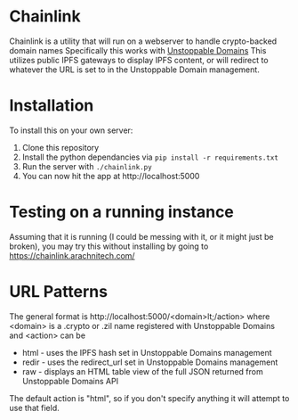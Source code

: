 Chainlink
=========

Chainlink is a utility that will run on a webserver to handle crypto-backed
domain names Specifically this works with
[Unstoppable Domains](https://unstoppabledomains.com)
This utilizes public IPFS gateways to display IPFS content, or will redirect to
whatever the URL is set to in the Unstoppable Domain management.

Installation
============

To install this on your own server:

1.  Clone this repository
2.  Install the python dependancies via `pip install -r requirements.txt`
3.  Run the server with `./chainlink.py`
4.  You can now hit the app at http://localhost:5000

Testing on a running instance
=============================

Assuming that it is running (I could be messing with it, or it might just be
broken), you may try this without installing by going to
https://chainlink.arachnitech.com/

URL Patterns
============

The general format is http://localhost:5000/&lt;domain&gt;lt;/action&gt;
where &lt;domain&gt; is a .crypto or .zil name registered with Unstoppable
Domains and &lt;action&gt; can be
* html - uses the IPFS hash set in Unstoppable Domains management
* redir - uses the redirect_url set in Unstoppable Domains management
* raw - displays an HTML table view of the full JSON returned from Unstoppable
    Domains API

The default action is "html", so if you don't specify anything it will attempt
to use that field.
